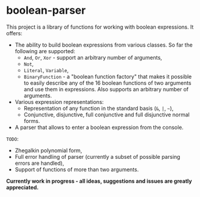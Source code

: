 # boolean-parser

This project is a library of functions for working with boolean expressions. It offers:
* The ability to build boolean expressions from various classes. So far the following are supported:
  * `And`, `Or`, `Xor` - support an arbitrary number of arguments,
  * `Not`,
  * `Literal`, `Variable`, 
  * `BinaryFunction` - a "boolean function factory" that makes it possible to easily describe any of the 16 boolean functions of two arguments and use them in expressions. Also supports an arbitrary number of arguments.
* Various expression representations:
  * Representation of any function in the standard basis (`&`, `|`, `~`),
  * Conjunctive, disjunctive, full conjunctive and full disjunctive normal forms.
* A parser that allows to enter a boolean expression from the console.

`TODO`:
* Zhegalkin polynomial form,
* Full error handling of parser (currently a subset of possible parsing errors are handled),
* Support of functions of more than two arguments.

**Currently work in progress - all ideas, suggestions and issues are greatly appreciated.**

